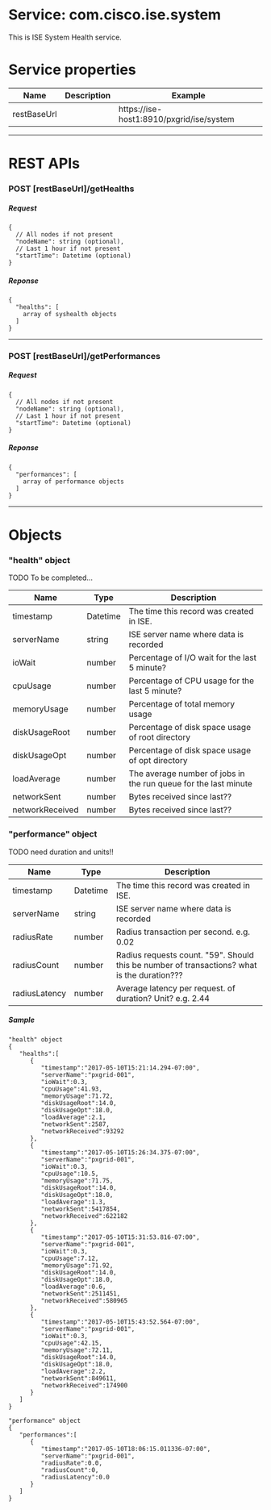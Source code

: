 # Service: com.cisco.ise.system
This is ISE System Health service.

# Service properties

| Name          | Description   | Example       |
| ------------- | ------------- | ------------- | 
| restBaseUrl | | https://ise-host1:8910/pxgrid/ise/system |

---
# REST APIs

### POST [restBaseUrl]/getHealths

##### Request
    {
      // All nodes if not present
      "nodeName": string (optional),
      // Last 1 hour if not present
      "startTime": Datetime (optional)
    }

##### Reponse
    {
      "healths": [
        array of syshealth objects
      ]
    }

---

### POST [restBaseUrl]/getPerformances

##### Request
    {
      // All nodes if not present
      "nodeName": string (optional),
      // Last 1 hour if not present
      "startTime": Datetime (optional)
    }
##### Reponse
    {
      "performances": [
        array of performance objects
      ]
    }

---

# Objects

### "health" object

TODO To be completed...

| Name          | Type          | Description   |
| ------------- | ------------- | ------------- |
| timestamp     | Datetime      | The time this record was created in ISE. |
| serverName    | string | ISE server name where data is recorded |
| ioWait | number | Percentage of I/O wait for the last 5 minute? |
| cpuUsage | number | Percentage of CPU usage for the last 5 minute? |
| memoryUsage | number | Percentage of total memory usage |
| diskUsageRoot | number | Percentage of disk space usage of root directory |
| diskUsageOpt | number | Percentage of disk space usage of opt directory |
| loadAverage | number | The average number of jobs in the run queue for the last minute |
| networkSent | number | Bytes received since last?? |
| networkReceived | number | Bytes received since last?? |


### "performance" object

TODO need duration and units!!

| Name          | Type          | Description   |
| ------------- | ------------- | ------------- |
| timestamp     | Datetime      | The time this record was created in ISE. |
| serverName | string | ISE server name where data is recorded |
| radiusRate | number | Radius transaction per second. e.g. 0.02 |
| radiusCount | number | Radius requests count. "59". Should this be number of transactions? what is the duration??? |
| radiusLatency | number | Average latency per request. of duration? Unit? e.g. 2.44 |


##### Sample

    "health" object
    {  
       "healths":[  
          {  
             "timestamp":"2017-05-10T15:21:14.294-07:00",
             "serverName":"pxgrid-001",
             "ioWait":0.3,
             "cpuUsage":41.93,
             "memoryUsage":71.72,
             "diskUsageRoot":14.0,
             "diskUsageOpt":18.0,
             "loadAverage":2.1,
             "networkSent":2587,
             "networkReceived":93292
          },
          {  
             "timestamp":"2017-05-10T15:26:34.375-07:00",
             "serverName":"pxgrid-001",
             "ioWait":0.3,
             "cpuUsage":10.5,
             "memoryUsage":71.75,
             "diskUsageRoot":14.0,
             "diskUsageOpt":18.0,
             "loadAverage":1.3,
             "networkSent":5417854,
             "networkReceived":622182
          },
          {  
             "timestamp":"2017-05-10T15:31:53.816-07:00",
             "serverName":"pxgrid-001",
             "ioWait":0.3,
             "cpuUsage":7.12,
             "memoryUsage":71.92,
             "diskUsageRoot":14.0,
             "diskUsageOpt":18.0,
             "loadAverage":0.6,
             "networkSent":2511451,
             "networkReceived":580965
          },
          {  
             "timestamp":"2017-05-10T15:43:52.564-07:00",
             "serverName":"pxgrid-001",
             "ioWait":0.3,
             "cpuUsage":42.15,
             "memoryUsage":72.11,
             "diskUsageRoot":14.0,
             "diskUsageOpt":18.0,
             "loadAverage":2.2,
             "networkSent":849611,
             "networkReceived":174900
          }
       ]
    }

    "performance" object
    {  
       "performances":[  
          {  
             "timestamp":"2017-05-10T18:06:15.011336-07:00",
             "serverName":"pxgrid-001",
             "radiusRate":0.0,
             "radiusCount":0,
             "radiusLatency":0.0
          }
       ]
    }
